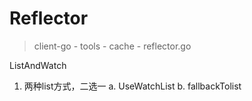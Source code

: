 # Reflector
> client-go - tools - cache - reflector.go

ListAndWatch
1. 两种list方式，二选一
   a. UseWatchList
   b. fallbackTolist
